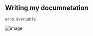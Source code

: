 ## Writing my documnetation 

`echo $variable`

![image](https://github.com/user-attachments/assets/e8fe8516-5e24-4006-a927-b07e0892b2b5)
